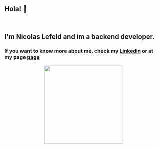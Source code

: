 <h2>Hola! 👋</h2>
<br>
<h2>I'm Nicolas Lefeld and im a backend developer. </h2>

### If you want to know more about me, check my [Linkedin](https://www.linkedin.com/in/nicolas-lefeld-232447180/) or at my **page** [**page**](https://nicolaslefeld.github.io/) 


<p align="center">
<img align="middle" src="https://media.giphy.com/media/26AHqZycSplGWWPAI/giphy.gif" width="250" height="250" />
</p>
